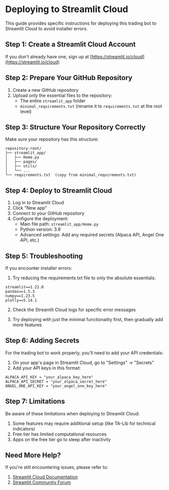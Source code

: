 # Deploying to Streamlit Cloud

This guide provides specific instructions for deploying this trading bot to Streamlit Cloud to avoid installer errors.

## Step 1: Create a Streamlit Cloud Account
If you don't already have one, sign up at [https://streamlit.io/cloud](https://streamlit.io/cloud)

## Step 2: Prepare Your GitHub Repository
1. Create a new GitHub repository
2. Upload only the essential files to the repository:
   - The entire `streamlit_app` folder
   - `minimal_requirements.txt` (rename it to `requirements.txt` at the root level)

## Step 3: Structure Your Repository Correctly
Make sure your repository has this structure:
```
repository-root/
├── streamlit_app/
│   ├── Home.py
│   ├── pages/
│   ├── utils/
│   └── ...
└── requirements.txt  (copy from minimal_requirements.txt)
```

## Step 4: Deploy to Streamlit Cloud
1. Log in to Streamlit Cloud
2. Click "New app"
3. Connect to your GitHub repository
4. Configure the deployment:
   - Main file path: `streamlit_app/Home.py`
   - Python version: 3.9
   - Advanced settings: Add any required secrets (Alpaca API, Angel One API, etc.)

## Step 5: Troubleshooting
If you encounter installer errors:

1. Try reducing the requirements.txt file to only the absolute essentials:
```
streamlit==1.22.0
pandas==1.5.3
numpy==1.23.5
plotly==5.14.1
```

2. Check the Streamlit Cloud logs for specific error messages

3. Try deploying with just the minimal functionality first, then gradually add more features

## Step 6: Adding Secrets
For the trading bot to work properly, you'll need to add your API credentials:

1. On your app's page in Streamlit Cloud, go to "Settings" → "Secrets"
2. Add your API keys in this format:
```
ALPACA_API_KEY = "your_alpaca_key_here"
ALPACA_API_SECRET = "your_alpaca_secret_here"
ANGEL_ONE_API_KEY = "your_angel_one_key_here"
```

## Step 7: Limitations
Be aware of these limitations when deploying to Streamlit Cloud:

1. Some features may require additional setup (like TA-Lib for technical indicators)
2. Free tier has limited computational resources
3. Apps on the free tier go to sleep after inactivity

## Need More Help?
If you're still encountering issues, please refer to:

1. [Streamlit Cloud Documentation](https://docs.streamlit.io/streamlit-cloud)
2. [Streamlit Community Forum](https://discuss.streamlit.io/)